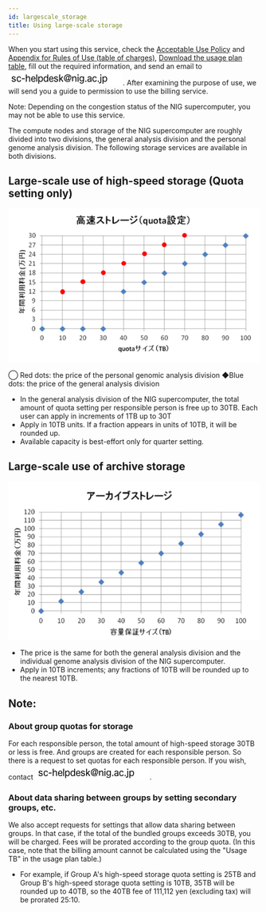 ```yaml
---
id: largescale_storage
title: Using large-scale storage
---
```


When you start using this service, check the [Acceptable Use Policy](../application/use_policy.md) and [Appendix for Rules of Use (table of charges)](../application/use_policy.md), [Download the usage plan table](../application/resource_extension.md), fill out the required information, and send an email to ![](sc-helpdesk.png). After examining the purpose of use, we will send you a guide to permission to use the billing service.

Note: Depending on the congestion status of the NIG supercomputer, you may not be able to use this service.


The compute nodes and storage of the NIG supercomputer are roughly divided into two divisions, the general analysis division and the personal genome analysis division. The following storage services are available in both divisions.


## Large-scale use of high-speed storage (Quota setting only)



![](storage1.png)



◯ Red dots: the price of the personal genomic analysis division  ◆Blue dots: the price of the general analysis division

- In the general analysis division of the NIG supercomputer, the total amount of quota setting per responsible person is free up to 30TB. Each user can apply in increments of 1TB up to 30T
- Apply in 10TB units. If a fraction appears in units of 10TB, it will be rounded up.
- Available capacity is best-effort only for quarter setting.


## Large-scale use of archive storage

![](storage3_2.png)


- The price is the same for both the general analysis division and the individual genome analysis division of the NIG supercomputer.
- Apply in 10TB increments; any fractions of 10TB will be rounded up to the nearest 10TB.

## Note:

### About group quotas for storage

 For each responsible person, the total amount of high-speed storage 30TB or less is free. And groups are created for each responsible person. So there is a request to set quotas for each responsible person. If you wish, contact ![](sc-helpdesk.png).


### About data sharing between groups by setting secondary groups, etc.

We also accept requests for settings that allow data sharing between groups. In that case, if the total of the bundled groups exceeds 30TB, you will be charged. Fees will be prorated according to the group quota. (In this case, note that the billing amount cannot be calculated using the "Usage TB" in the usage plan table.)

- For example, if Group A's high-speed storage quota setting is 25TB and Group B's high-speed storage quota setting is 10TB, 35TB will be rounded up to 40TB, so the 40TB fee of 111,112 yen (excluding tax) will be prorated 25:10.
